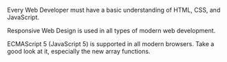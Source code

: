Every Web Developer must have a basic understanding of HTML, CSS, and JavaScript.

Responsive Web Design is used in all types of modern web development.

ECMAScript 5 (JavaScript 5) is supported in all modern browsers. Take a good look at it, especially the new array functions.
